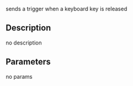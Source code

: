 sends a trigger when a keyboard key is released



## Description
no description
## Parameters
no params